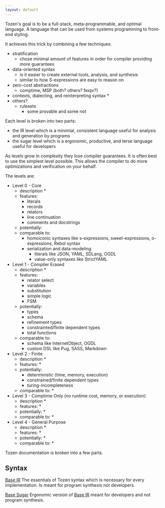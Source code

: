 ```yaml
---
layout: default
---
```


Tozen's goal is to be a full-stack, meta-programmable, and optimal language.
A language that can be used from systems programming to front-end styling.

It achieves this trick by combining a few techniques:
* stratification
  * chose minimal amount of features in order for compiler providing more guarantees
* data-oriented syntax
  * is it easier to create external tools, analysis, and synthesis
  * similar to how S-expressions are easy to reason on
* zero-cost abstractions
  * comptime, MSP (both? others? fexpr?)
* contexts, dialecting, and reinterpreting syntax
  * 
* others?
  * rulesets
    * some provable and some not

Each level is broken into two parts:
* the IR level which is a minimial, consistent language useful for analysis and generation by programs
* the sugar level which is a ergonomic, productive, and terse language useful for developers

As levels grow in complexity they lose compiler guarantees.
It is often best to use the simplest level possible.
This allows the compiler to do more optimizations and verification on your behalf.

The levels are:
* Level 0 - Core
  * description
    * 
  * features:
    * literals
    * records
    * relators
    * line continuation
    * comments and docstrings
  * potentially:
  * comparable to:
    * homoiconic syntaxes like s-expressions, sweet-expressions, o-expressions, Rebol syntax
    * serialization and data-modeling
      * literals like JSON, YAML, SDLang, OGDL
      * value-only syntaxes like StrictYAML
* Level 1 - Compiler Erased
  * description
    * 
  * features:
    * relator select
    * variables
    * substitution
    * simple logic
    * FSM
  * potentially:
    * types
    * schema
    * refinement types
    * constrainted/finite dependent types
    * total functions
  * comparable to:
    * schema like InternetObject, OGDL
    * custom DSL like Pug, SASS, Markdown
* Level 2 - Finite
  * description
    * 
  * features:
    * 
  * potentially:
    * deterministic (time, memory, execution)
    * constrained/finite dependent types
    * turing-incompleteness
  * comparable to:
    * 
* Level 3 - Comptime Only (no runtime cost, memory, or execution)
  * description
    * 
  * features:
    * 
  * potentially:
    * 
  * comparable to:
    * 
* Level 4 - General Purpose
  * description
    * 
  * features:
    * 
  * potentially:
    * 
  * comparable to:
    * 

Tozen documentation is broken into a few parts.

## Syntax
[Base IR](./base) The essentials of Tozen syntax which is necessary for every implementation. Is meant for program synthesis not developers.

[Base Sugar](./base_sugar) Ergonomic version of [Base IR](./base) meant for developers and not program synthesis.

